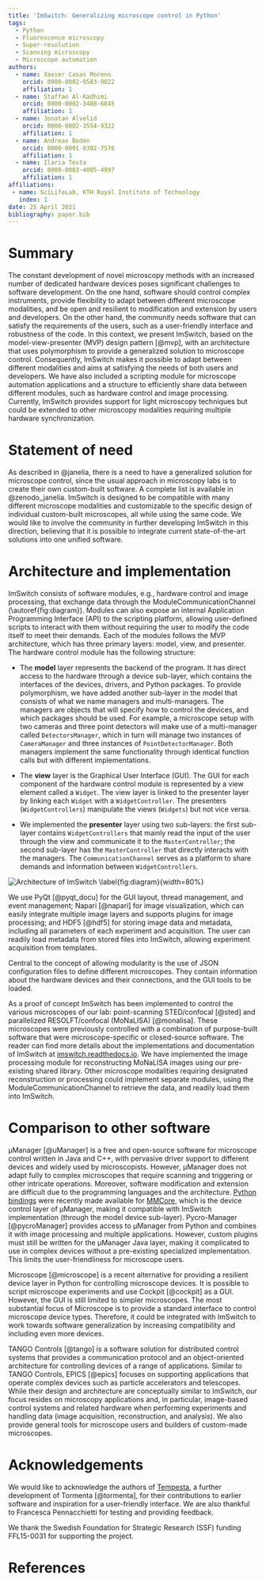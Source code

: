 ```yaml
---
title: 'ImSwitch: Generalizing microscope control in Python'
tags:
  - Python
  - Fluorescence microscopy
  - Super-resolution
  - Scanning microscopy
  - Microscope automation
authors:
  - name: Xavier Casas Moreno
    orcid: 0000-0002-9583-9022
    affiliation: 1
  - name: Staffan Al-Kadhimi
    orcid: 0000-0002-3488-6845
    affiliation: 1
  - name: Jonatan Alvelid
    orcid: 0000-0002-3554-9322
    affiliation: 1
  - name: Andreas Bodén
    orcid: 0000-0001-9302-7576
    affiliation: 1
  - name: Ilaria Testa
    orcid: 0000-0003-4005-4997
    affiliation: 1
affiliations:
 - name: SciLifeLab, KTH Royal Institute of Technology
   index: 1
date: 25 April 2021
bibliography: paper.bib
---
```


# Summary
The constant development of novel microscopy methods with an increased number of dedicated hardware devices poses significant challenges to software development. On the one hand, software should control complex instruments, provide flexibility to adapt between different microscope modalities, and be open and resilient to modification and extension by users and developers. On the other hand, the community needs software that can satisfy the requirements of the users, such as a user-friendly interface and robustness of the code. In this context, we present ImSwitch, based on the model-view-presenter (MVP) design pattern [@mvp], with an architecture that uses polymorphism to provide a generalized solution to microscope control. Consequently, ImSwitch makes it possible to adapt between different modalities and aims at satisfying the needs of both users and developers. We have also included a scripting module for microscope automation applications and a structure to efficiently share data between different modules, such as hardware control and image processing. Currently, ImSwitch provides support for light microscopy techniques but could be extended to other microscopy modalities requiring multiple hardware synchronization.

# Statement of need
As described in @janelia, there is a need to have a generalized solution for microscope control, since the usual approach in microscopy labs is to create their own custom-built software. A complete list is available in @zenodo_janelia. ImSwitch is designed to be compatible with many different microscope modalities and customizable to the specific design of individual custom-built microscopes, all while using the same code. We would like to involve the community in further developing ImSwitch in this direction, believing that it is possible to integrate current state-of-the-art solutions into one unified software. 

# Architecture and implementation
ImSwitch consists of software modules, e.g., hardware control and image processing, that exchange data through the ModuleCommunicationChannel (\autoref{fig:diagram}). Modules can also expose an internal Application Programming Interface (API) to the scripting platform, allowing user-defined scripts to interact with them without requiring the user to modify the code itself to meet their demands. Each of the modules follows the MVP architecture, which has three primary layers: model, view, and presenter. The hardware control module has the following structure:

* The **model** layer represents the backend of the program. It has direct access to the hardware through a device sub-layer, which contains the interfaces of the devices, drivers, and Python packages. To provide polymorphism, we have added another sub-layer in the model that consists of what we name managers and multi-managers. The managers are objects that will specify how to control the devices, and which packages should be used. For example, a microscope setup with two cameras and three point detectors will make use of a multi-manager called `DetectorsManager`, which in turn will manage two instances of `CameraManager` and three instances of `PointDetectorManager`. Both managers implement the same functionality through identical function calls but with different implementations.

* The **view** layer is the Graphical User Interface (GUI). The GUI for each component of the hardware control module is represented by a view element called a `Widget`. The view layer is linked to the presenter layer by linking each `Widget` with a `WidgetController`. The presenters (`WidgetControllers`) manipulate the views (`Widgets`) but not vice versa.

* We implemented the **presenter** layer using two sub-layers: the first sub-layer contains `WidgetControllers` that mainly read the input of the user through the view and communicate it to the `MasterController`; the second sub-layer has the `MasterController` that directly interacts with the managers. The `CommunicationChannel` serves as a platform to share demands and information between `WidgetControllers`.

![Architecture of ImSwitch \label{fig:diagram}](diagram.png){width=80%}

We use PyQt [@pyqt_docu] for the GUI layout, thread management, and event management; Napari [@napari] for image visualization, which can easily integrate multiple image layers and supports plugins for image processing; and HDF5 [@hdf5] for storing image data and metadata, including all parameters of each experiment and acquisition. The user can readily load metadata from stored files into ImSwitch, allowing experiment acquisition from templates.

Central to the concept of allowing modularity is the use of JSON configuration files to define different microscopes. They contain information about the hardware devices and their connections, and the GUI tools to be loaded.

As a proof of concept ImSwitch has been implemented to control the various microscopes of our lab: point-scanning STED/confocal [@sted] and parallelized RESOLFT/confocal (MoNaLISA) [@monalisa]. These microscopes were previously controlled with a combination of purpose-built software that were microscope-specific or closed-source software. The reader can find more details about the implementations and documentation of ImSwitch at [imswitch.readthedocs.io](https://imswitch.readthedocs.io). We have implemented the image processing module for reconstructing MoNaLISA images using our pre-existing shared library. Other microscope modalities requiring designated reconstruction or processing could implement separate modules, using the ModuleCommunicationChannel to retrieve the data, and readily load them into ImSwitch.

# Comparison to other software
µManager [@uManager] is a free and open-source software for microscope control written in Java and C++, with pervasive driver support to different devices and widely used by microscopists. However, µManager does not adapt fully to complex microscopes that require scanning and triggering or other intricate operations. Moreover, software modification and extension are difficult due to the programming languages and the architecture. [Python bindings](https://pypi.org/project/pymmcore/) were recently made available for [MMCore](https://valelab4.ucsf.edu/~MM/doc/MMCore/html/class_c_m_m_core.html), which is the device control layer of µManager, making it compatible with ImSwitch implementation (through the model device sub-layer). Pycro-Manager [@pycroManager] provides access to µManager from Python and combines it with image processing and multiple applications. However, custom plugins must still be written for the µManager Java layer, making it complicated to use in complex devices without a pre-existing specialized implementation. This limits the user-friendliness for microscope users. 

Microscope [@microscope] is a recent alternative for providing a resilient device layer in Python for controlling microscope devices. It is possible to script microscope experiments and use Cockpit [@cockpit] as a GUI. However, the GUI is still limited to simpler microscopes. The most substantial focus of Microscope is to provide a standard interface to control microscope device types. Therefore, it could be integrated with ImSwitch to work towards software generalization by increasing compatibility and including even more devices.

TANGO Controls [@tango] is a software solution for distributed control systems that provides a communication protocol and an object-oriented architecture for controlling devices of a range of applications. Similar to TANGO Controls, EPICS [@epics] focuses on supporting applications that operate complex devices such as particle accelerators and telescopes. While their design and architecture are conceptually similar to ImSwitch, our focus resides on microscopy applications and, in particular, image-based control systems and related hardware when performing experiments and handling data (image acquisition, reconstruction, and analysis). We also provide general tools for microscope users and builders of custom-made microscopes.

# Acknowledgements
We would like to acknowledge the authors of [Tempesta](https://github.com/TestaLab/Tempesta), a further development of Tormenta [@tormenta], for their contributions to earlier software and inspiration for a user-friendly interface. We are also thankful to Francesca Pennacchietti for testing and providing feedback.

We thank the Swedish Foundation for Strategic Research (SSF) funding FFL15-0031 for supporting the project.

# References
